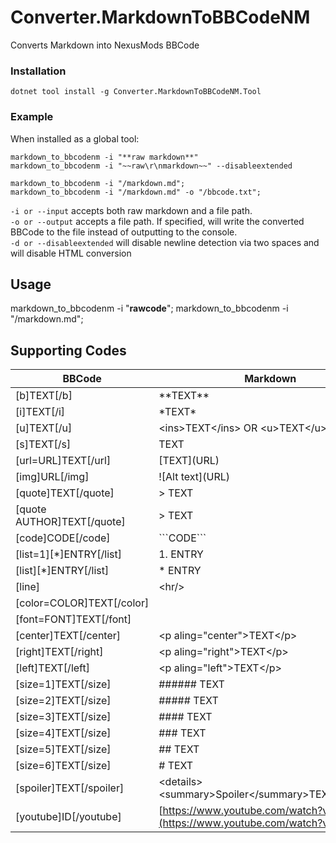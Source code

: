 # Converter.MarkdownToBBCodeNM
Converts Markdown into NexusMods BBCode

### Installation
```shell
dotnet tool install -g Converter.MarkdownToBBCodeNM.Tool
```

### Example
When installed as a global tool:
```shell
markdown_to_bbcodenm -i "**raw markdown**"
markdown_to_bbcodenm -i "~~raw\r\nmarkdown~~" --disableextended

markdown_to_bbcodenm -i "/markdown.md";
markdown_to_bbcodenm -i "/markdown.md" -o "/bbcode.txt";
```
`-i or --input` accepts both raw markdown and a file path.  
`-o or --output` accepts a file path. If specified, will write the
converted BBCode to the file instead of outputting to the console.  
`-d or --disableextended` will disable newline detection via two spaces
and will disable HTML conversion

## Usage
markdown_to_bbcodenm -i "**rawcode**";
markdown_to_bbcodenm -i "/markdown.md";

## Supporting Codes

| BBCode                                 | Markdown                                                                     | Implementation|
| -------------------------------------- | ---------------------------------------------------------------------------- | ------------- |
| [b]TEXT[/b]                            | \*\*TEXT\*\*                                                                 | Markdown      |
| [i]TEXT[/i]                            | \*TEXT\*                                                                     | Markdown      |
| [u]TEXT[/u]                            | \<ins\>TEXT\<\/ins\> OR \<u\>TEXT\<\/u\>                                     | HTML          |
| [s]TEXT[/s]                            | TEXT                                                                         | HTML          |
| [url=URL]TEXT[/url]                    | \[TEXT\]\(URL\)                                                              | Markdown      |
| [img]URL[/img]                         | \!\[Alt text\]\(URL\)                                                        | Markdown      |
| [quote]TEXT[/quote]                    | \> TEXT                                                                      | Markdown      |
| [quote AUTHOR]TEXT[/quote]             | \> TEXT                                                                      | Markdown      |
| [code]CODE[/code]                      | \`\`\`CODE\`\`\`                                                             | Markdown      |
| [list=1][*]ENTRY[/list]                | 1. ENTRY                                                                     | Markdown      |
| [list][*]ENTRY[/list]                  | \* ENTRY                                                                     | Markdown      |
| [line]                                 | \<hr\/\>                                                                     | HTML          |
| [color=COLOR]TEXT[/color]              |                                                                              | Not Possible  |
| [font=FONT]TEXT[/font]                 |                                                                              | Not Possible  |
| [center]TEXT[/center]                  | \<p aling=\"center\"\>TEXT\<\/p\>                                            | HTML          |
| [right]TEXT[/right]                    | \<p aling=\"right\"\>TEXT\<\/p\>                                             | HTML          |
| [left]TEXT[/left]                      | \<p aling=\"left\"\>TEXT\<\/p\>                                              | HTML          |
| [size=1]TEXT[/size]                    | ###### TEXT                                                                  | Markdown      |
| [size=2]TEXT[/size]                    | ##### TEXT                                                                   | Markdown      |
| [size=3]TEXT[/size]                    | #### TEXT                                                                    | Markdown      |
| [size=4]TEXT[/size]                    | ### TEXT                                                                     | Markdown      |
| [size=5]TEXT[/size]                    | ## TEXT                                                                      | Markdown      |
| [size=6]TEXT[/size]                    | # TEXT                                                                       | Markdown      |
| [spoiler]TEXT[/spoiler]                | \<details\>\<summary\>Spoiler\<\/summary\>TEXT\<\/details\>                  | HTML          |
| [youtube]ID[/youtube]                  | [https://www.youtube.com/watch?v=ID](https://www.youtube.com/watch?v=ID\)    | Markdown      |
